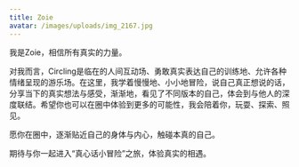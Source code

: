 ```yaml
---
title: Zoie
avatar: /images/uploads/img_2167.jpg
---
```

我是Zoie，相信所有真实的力量。 

对我而言，Circling是临在的人间互动场、勇敢真实表达自己的训练地、允许各种情绪呈现的游乐场。在这里，我学着慢慢地、小小地冒险，说自己真正想说的话，分享当下的真实想法与感受，渐渐地，看见了不同版本的自己，体会到与他人的深度联结。希望你也可以在圈中体验到更多的可能性，我会陪着你，玩耍、探索、照见。

愿你在圈中，逐渐贴近自己的身体与内心，触碰本真的自己。

期待与你一起进入“真心话小冒险”之旅，体验真实的相遇。